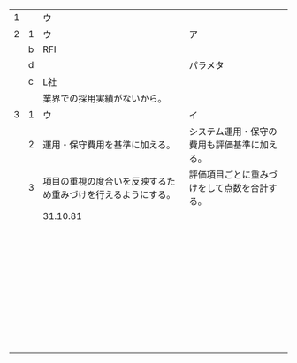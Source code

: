 |      |      |                                                              |                                              |
| ---- | ---- | ------------------------------------------------------------ | -------------------------------------------- |
| 1    |      | ウ                                                           |                                              |
| 2    | 1    | ウ                                                           | ア                                           |
|      | b    | RFI                                                          |                                              |
|      | d    |                                                              | パラメタ                                     |
|      | c    | L社                                                          |                                              |
|      |      | 業界での採用実績がないから。                                 |                                              |
| 3    | 1    | ウ                                                           | イ                                           |
|      | 2    | 運用・保守費用を基準に加える。                               | システム運用・保守の費用も評価基準に加える。 |
|      | 3    | 項目の重視の度合いを反映するため重みづけを行えるようにする。 | 評価項目ごとに重みづけをして点数を合計する。 |
|      |      | 31.10.81                                                     |                                              |
|      |      |                                                              |                                              |
|      |      |                                                              |                                              |
|      |      |                                                              |                                              |
|      |      |                                                              |                                              |
|      |      |                                                              |                                              |
|      |      |                                                              |                                              |
|      |      |                                                              |                                              |
|      |      |                                                              |                                              |
|      |      |                                                              |                                              |
|      |      |                                                              |                                              |
|      |      |                                                              |                                              |
|      |      |                                                              |                                              |
|      |      |                                                              |                                              |
|      |      |                                                              |                                              |
|      |      |                                                              |                                              |
|      |      |                                                              |                                              |
|      |      |                                                              |                                              |
|      |      |                                                              |                                              |
|      |      |                                                              |                                              |
|      |      |                                                              |                                              |
|      |      |                                                              |                                              |
|      |      |                                                              |                                              |
|      |      |                                                              |                                              |
|      |      |                                                              |                                              |
|      |      |                                                              |                                              |
|      |      |                                                              |                                              |
|      |      |                                                              |                                              |
|      |      |                                                              |                                              |
|      |      |                                                              |                                              |
|      |      |                                                              |                                              |
|      |      |                                                              |                                              |
|      |      |                                                              |                                              |
|      |      |                                                              |                                              |
|      |      |                                                              |                                              |
|      |      |                                                              |                                              |
|      |      |                                                              |                                              |
|      |      |                                                              |                                              |
|      |      |                                                              |                                              |
|      |      |                                                              |                                              |

